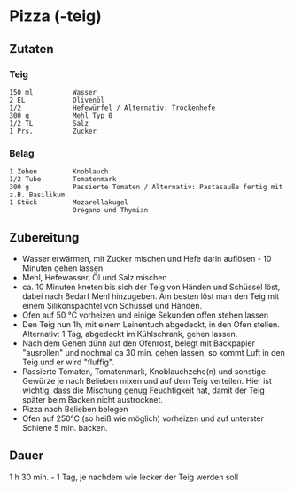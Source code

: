 # Pizza (-teig)

## Zutaten
### Teig
    150 ml          Wasser  
    2 EL            Olivenöl
    1/2             Hefewürfel / Alternativ: Trockenhefe
    300 g           Mehl Typ 0
    1/2 TL          Salz
    1 Prs.          Zucker

### Belag  
    1 Zehen         Knoblauch
    1/2 Tube        Tomatenmark
    300 g           Passierte Tomaten / Alternativ: Pastasauße fertig mit z.B. Basilikum
    1 Stück         Mozarellakugel
                    Oregano und Thymian

## Zubereitung
- Wasser erwärmen, mit Zucker mischen und Hefe darin auflösen - 10 Minuten gehen lassen
- Mehl, Hefewasser, Öl und Salz mischen
- ca. 10 Minuten kneten bis sich der Teig von Händen und Schüssel löst, dabei nach Bedarf Mehl hinzugeben. Am besten löst man den Teig mit einem Silikonspachtel von Schüssel und Händen.
- Ofen auf 50 °C vorheizen und einige Sekunden offen stehen lassen
- Den Teig nun 1h, mit einem Leinentuch abgedeckt, in den Ofen stellen. Alternativ: 1 Tag, abgedeckt im Kühlschrank, gehen lassen.
- Nach dem Gehen dünn auf den Ofenrost, belegt mit Backpapier "ausrollen" und nochmal ca 30 min. gehen lassen, so kommt Luft in den Teig und er wird "fluffig".
- Passierte Tomaten, Tomatenmark, Knoblauchzehe(n) und sonstige Gewürze je nach Belieben mixen und auf dem Teig verteilen. Hier ist wichtig, dass die Mischung genug Feuchtigkeit hat, damit der Teig später beim Backen nicht austrocknet. 
- Pizza nach Belieben belegen
- Ofen auf 250°C (so heiß wie möglich) vorheizen und auf unterster Schiene 5 min. backen.

## Dauer
1 h 30 min. - 1 Tag, je nachdem wie lecker der Teig werden soll
